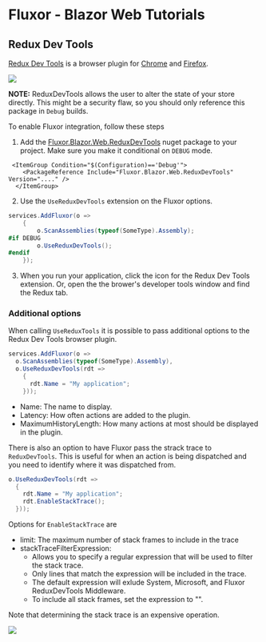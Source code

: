 # Fluxor - Blazor Web Tutorials

## Redux Dev Tools

[Redux Dev Tools][ReduxDevToolsLink] is a browser plugin for
[Chrome][ChromePluginLink] and [Firefox][FirefoxPluginLink].

![](./../../../../images/redux-dev-tools.jpg)

**NOTE:** ReduxDevTools allows the user to alter the state of your store
directly. This might be a security flaw, so you should only reference
this package in `Debug` builds.

To enable Fluxor integration, follow these steps
 1. Add the [Fluxor.Blazor.Web.ReduxDevTools][FluxorReduxDevToolsLink] nuget package
    to your project. Make sure you make it conditional on `DEBUG` mode.

```
 <ItemGroup Condition="$(Configuration)=='Debug'">
    <PackageReference Include="Fluxor.Blazor.Web.ReduxDevTools" Version="...." />
  </ItemGroup>
```

 2. Use the `UseReduxDevTools` extension on the Fluxor options.

```c#
services.AddFluxor(o =>
    {
        o.ScanAssemblies(typeof(SomeType).Assembly);
#if DEBUG
        o.UseReduxDevTools();
#endif
    });
```

 3. When you run your application, click the icon for the Redux Dev Tools extension.
    Or, open the the brower's developer tools window and find the Redux tab.


### Additional options

When calling `UseReduxTools` it is possible to pass additional options to the
Redux Dev Tools browser plugin.

```c#
services.AddFluxor(o =>
  o.ScanAssemblies(typeof(SomeType).Assembly),
  o.UseReduxDevTools(rdt =>
    {
      rdt.Name = "My application";
    }));
```


 * Name: The name to display.
 * Latency: How often actions are added to the plugin.
 * MaximumHistoryLength: How many actions at most should be displayed in the plugin.

There is also an option to have Fluxor pass the strack trace to `ReduxDevTools`. This is useful
for when an action is being dispatched and you need to identify where it was dispatched from.

```c#
o.UseReduxDevTools(rdt =>
  {
    rdt.Name = "My application";
    rdt.EnableStackTrace();
  }));
```

Options for `EnableStackTrace` are
 * limit: The maximum number of stack frames to include in the trace
 * stackTraceFilterExpression:
     * Allows you to specify a regular expression that will be used to filter the stack trace.
     * Only lines that match the expression will be included in the trace.
     * The default expression will exlude System, Microsoft, and Fluxor ReduxDevTools Middleware.
     * To include all stack frames, set the expression to "".

Note that determining the stack trace is an expensive operation.

![](./../../../../images/redux-dev-tools-trace.jpg)

 [ReduxDevToolsLink]: https://github.com/zalmoxisus/redux-devtools-extension
 [ChromePluginLink]: https://chrome.google.com/webstore/detail/redux-devtools/lmhkpmbekcpmknklioeibfkpmmfibljd?hl=en
 [FirefoxPluginLink]: https://addons.mozilla.org/en-GB/firefox/addon/reduxdevtools/
 [FluxorReduxDevToolsLink]: https://www.nuget.org/packages/Fluxor.Blazor.Web.ReduxDevTools/

